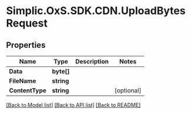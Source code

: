 # Simplic.OxS.SDK.CDN.UploadBytesRequest

## Properties

Name | Type | Description | Notes
------------ | ------------- | ------------- | -------------
**Data** | **byte[]** |  | 
**FileName** | **string** |  | 
**ContentType** | **string** |  | [optional] 

[[Back to Model list]](../README.md#documentation-for-models) [[Back to API list]](../README.md#documentation-for-api-endpoints) [[Back to README]](../README.md)

